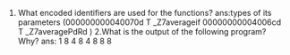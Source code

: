 1. What encoded identifiers are used for the functions?
ans:types of its parameters
  (000000000040070d T _Z7averageif
   00000000004006cd T _Z7averagePdRd
  )
2.What is the output of the following program? Why?
ans:
  1 8
  4 8
  4 8
  8 8
